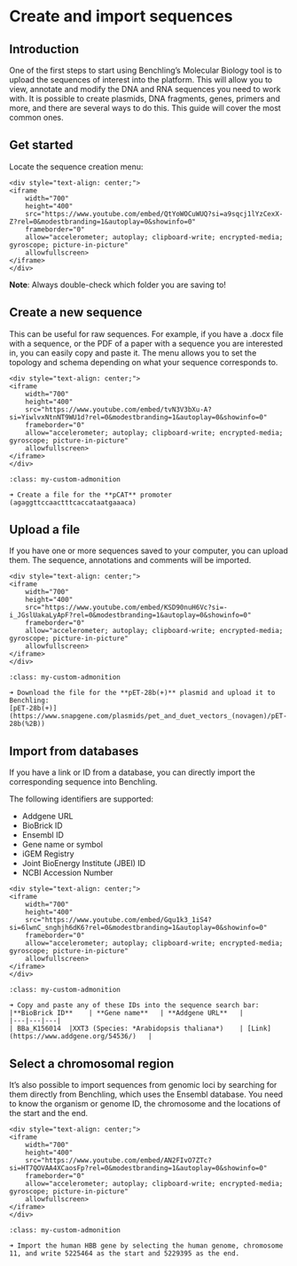 # Create and import sequences

## Introduction 

One of the first steps to start using Benchling’s Molecular Biology tool is to upload the sequences of interest into the platform. This will allow you to view, annotate and modify the DNA and RNA sequences you need to work with. It is possible to create plasmids, DNA fragments, genes, primers and more, and there are several ways to do this. This guide will cover the most common ones.  

## Get started

Locate the sequence creation menu:

````{raw} html
<div style="text-align: center;">
<iframe 
    width="700"
    height="400"
    src="https://www.youtube.com/embed/QtYoWOCuWUQ?si=a9sqcj1lYzCexX-Z?rel=0&modestbranding=1&autoplay=0&showinfo=0" 
    frameborder="0" 
    allow="accelerometer; autoplay; clipboard-write; encrypted-media; gyroscope; picture-in-picture" 
    allowfullscreen>
</iframe>
</div>
````

**Note**: Always double-check which folder you are saving to!

## Create a new sequence

This can be useful for raw sequences. For example, if you have a .docx file with a sequence, or the PDF of a paper with a sequence you are interested in, you can easily copy and paste it. The menu allows you to set the topology and schema depending on what your sequence corresponds to.  

````{raw} html
<div style="text-align: center;">
<iframe 
    width="700"
    height="400" 
    src="https://www.youtube.com/embed/tvN3V3bXu-A?si=YiwlvxNtnNT9WU1d?rel=0&modestbranding=1&autoplay=0&showinfo=0" 
    frameborder="0" 
    allow="accelerometer; autoplay; clipboard-write; encrypted-media; gyroscope; picture-in-picture" 
    allowfullscreen>
</iframe>
</div>
````

```{admonition} *Try it out!*
:class: my-custom-admonition

➜ Create a file for the **pCAT** promoter (agaggttccaactttcaccataatgaaaca) 
```

## Upload a file

If you have one or more sequences saved to your computer, you can upload them. The sequence, annotations and comments will be imported.  

````{raw} html
<div style="text-align: center;">
<iframe 
    width="700"
    height="400" 
    src="https://www.youtube.com/embed/KSD90nuH6Vc?si=-i_JGslUakaLyApF?rel=0&modestbranding=1&autoplay=0&showinfo=0" 
    frameborder="0" 
    allow="accelerometer; autoplay; clipboard-write; encrypted-media; gyroscope; picture-in-picture" 
    allowfullscreen>
</iframe>
</div>
````

```{admonition} *Try it out!*
:class: my-custom-admonition

➜ Download the file for the **pET-28b(+)** plasmid and upload it to Benchling:
[pET-28b(+)](https://www.snapgene.com/plasmids/pet_and_duet_vectors_(novagen)/pET-28b(%2B))
```

## Import from databases

If you have a link or ID from a database, you can directly import the corresponding sequence into Benchling. 

The following identifiers are supported: 

- Addgene URL 
- BioBrick ID 
- Ensembl ID 
- Gene name or symbol 
- iGEM Registry 
- Joint BioEnergy Institute (JBEI) ID 
- NCBI Accession Number 

````{raw} html
<div style="text-align: center;">
<iframe 
    width="700"
    height="400" 
    src="https://www.youtube.com/embed/Gqu1k3_1iS4?si=6lwnC_snghjh6dK6?rel=0&modestbranding=1&autoplay=0&showinfo=0" 
    frameborder="0" 
    allow="accelerometer; autoplay; clipboard-write; encrypted-media; gyroscope; picture-in-picture" 
    allowfullscreen>
</iframe>
</div>
````

```{admonition} *Try it out!*
:class: my-custom-admonition

➜ Copy and paste any of these IDs into the sequence search bar: 
|**BioBrick ID**    | **Gene name**   | **Addgene URL**   |
|---|---|---|
| BBa_K156014  |XXT3 (Species: *Arabidopsis thaliana*)    | [Link](https://www.addgene.org/54536/)   |

```

## Select a chromosomal region 

It’s also possible to import sequences from genomic loci by searching for them directly from Benchling, which uses the Ensembl database. You need to know the organism or genome ID, the chromosome and the locations of the start and the end.  

````{raw} html
<div style="text-align: center;">
<iframe 
    width="700"
    height="400" 
    src="https://www.youtube.com/embed/AN2FIvO7ZTc?si=HT7QOVAA4XCaosFp?rel=0&modestbranding=1&autoplay=0&showinfo=0" 
    frameborder="0" 
    allow="accelerometer; autoplay; clipboard-write; encrypted-media; gyroscope; picture-in-picture" 
    allowfullscreen>
</iframe>
</div>
````

```{admonition} *Try it out!*
:class: my-custom-admonition

➜ Import the human HBB gene by selecting the human genome, chromosome 11, and write 5225464 as the start and 5229395 as the end.  
```

